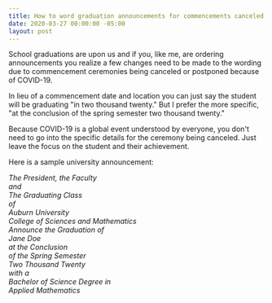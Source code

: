 ```yaml
---
title: How to word graduation announcements for commencements canceled due to COVID-19
date: 2020-03-27 00:00:00 -05:00
layout: post
---
```


School graduations are upon us and if you, like me, are ordering announcements you realize a few changes need to be made to the wording due to commencement ceremonies being canceled or postponed because of COVID-19.

In lieu of a commencement date and location you can just say the student will be graduating "in two thousand twenty." But I prefer the more specific, "at the conclusion of the spring semester two thousand twenty."

Because COVID-19 is a global event understood by everyone, you don't need to go into the specific details for the ceremony being canceled. Just leave the focus on the student and their achievement.

Here is a sample university announcement:

_The President, the Faculty  
and  
The Graduating Class  
of  
Auburn University  
College of Sciences and Mathematics  
Announce the Graduation of  
Jane Doe  
at the Conclusion  
of the Spring Semester  
Two Thousand Twenty  
with a  
Bachelor of Science Degree in  
Applied Mathematics_
